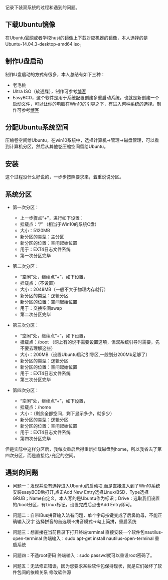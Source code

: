 <!-- ---
layout: post
title: 'win10 + Ubuntu14.04 双系统'
date: '2015-11-03'
header-img: "img/home.jpg"
tags:
     - Linux
author: 'Kingback'
--- -->

记录下装双系统的过程和遇到的问题。

## 下载Ubuntu镜像
在Ubuntu[官网](http://www.ubuntu.org.cn/download)或者学校hust的[镜像](http://mirror.hust.edu.cn/)上下载对应机器的镜像，本人选择的是Ubuntu-14.04.3-desktop-amd64.iso。

## 制作U盘启动
制作U盘启动的方式有很多，本人总结有如下三种：

- 老毛桃
- Ultra ISO（软通牒），制作可参考[博客](http://jingyan.baidu.com/article/a378c960630e61b329283045.html)
-  EasyBCD，这个软件是用于系统配置创建多重启动系统，也就是新创建一个启动文件，可以让你的电脑在Win10的引导之下，有进入何种系统的选择。制作可参考[博客](http://blog.csdn.net/wuwenxiang91322/article/details/23528619)

## 分配Ubuntu系统空间
压缩卷空间给Ubuntu，在win10系统中，选择计算机->管理->磁盘管理，可以看到计算机分区，然后从其他卷压缩空间留给Ubuntu。

## 安装
这个过程没什么好说的，一步步按照要求来，着重说说分区。

## 系统分区

- 第一次分区：

    - 上一步骤点“+”，进行如下设置：
    - 挂载点：“/” （相当于Win10的系统C盘）
    - 大小：5120MB
    - 新分区的类型：主分区
    - 新分区的位置：空间起始位置
    - 用于：EXT4日志文件系统
    - 第一次分区完毕

- 第二次分区：

    - “空闲”处，继续点“+”，如下设置，
    - 挂载点：（不设置）
    - 大小：2048MB（一般不大于物理内存就行）
    - 新分区的类型：逻辑分区
    - 新分区的位置：空间起始位置
    - 用于：交换空间swap
    - 第二次分区完毕

- 第三次分区：

    - “空闲”处，继续点“+”，如下设置，
    - 挂载点：/boot  （网上有的说不需要设置这项，但双系统引导时需要，先不要去理解这些）
    - 大小：200MB（设置Ubuntu启动引导区,一般划分200Mb足够了）
    - 新分区的类型：逻辑分区
    - 新分区的位置：空间起始位置
    - 用于：EXT4日志文件系统
    - 第三次分区完毕

- 第四次分区：

    - “空闲”处，继续点“+”，如下设置，
    - 挂载点：/home
    - 大小：（剩余全部空间，剩下显示多少，就多少）
    - 新分区的类型：逻辑分区
    - 新分区的位置：空间起始位置
    - 用于：EXT4日志文件系统
    - 第四次分区完毕

但是实际中这样分区后，我每次重启后得重新挂载磁盘到home，所以我省去了第四次分区，而是直接给`/`充足的空间。

## 遇到的问题

- 问题一：发现并没有选择进入Ubuntu的启动项,而是直接进入到了Win10系统
安装easyBCD后打开,点击Add New Entry选择Linux/BSD，Type选择GRUB；Name自定义，本人写的是Ubuntu作为标识；Drive：选取我们设置的/boot分区，有Linux标记，设置完成后点击Add Entry即可。

- 问题二：自带IBus拼音输入法有问题，单个字母按键变成了后鼻韵母，不能正确输入汉字
选择拼音的首选项->拼音模式->勾上简拼，重启系统

- 问题三：想直接在当前目录下打开终端terminal
直接安装一个软件包nautilus-open-terminal
终端输入：sudo apt-get install nautilus-open-terminal
重启系统

- 问题四：不造root密码
终端输入：sudo passwd就可以重设root密码了。

- 问题五：无法修正错误，因为您要求某些软件包保持现状，就是它们破坏了软件包间的依赖关系
修改软件源
